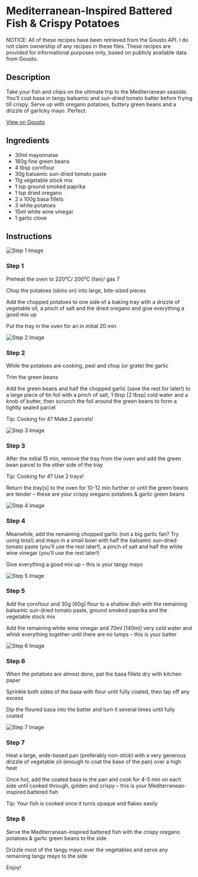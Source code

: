 # Mediterranean-Inspired Battered Fish & Crispy Potatoes

NOTICE: All of these recipes have been retrieved from the Gousto API. I do not claim ownership of any recipes in these files. These recipes are provided for informational purposes only, based on publicly available data from Gousto.

## Description

Take your fish and chips on the ultimate trip to the Mediterranean seaside. You’ll coat basa in tangy balsamic and sun-dried tomato batter before frying till crispy. Serve up with oregano potatoes, buttery green beans and a drizzle of garlicky mayo. Perfect.


[View on Gousto](https://www.gousto.co.uk/recipes/cookbook/mediterranean-inspired-battered-fish-crispy-potatoes)

## Ingredients

- 30ml mayonnaise
- 160g fine green beans
- 4 tbsp cornflour
- 30g balsamic sun-dried tomato paste
- 11g vegetable stock mix
- 1 tsp ground smoked paprika
- 1 tsp dried oregano
- 2 x 100g basa fillets
- 3 white potatoes
- 15ml white wine vinegar
- 1 garlic clove

## Instructions

![Step 1 Image](https://production-media.gousto.co.uk/cms/recipe-step-image/Step-1-1688482562795-x200.jpg)

### Step 1

Preheat the oven to 220°C/ 200°C (fan)/ gas 7

Chop the potatoes (skins on) into large, bite-sized pieces

Add the chopped potatoes to one side of a baking tray with a drizzle of vegetable oil, a pinch of salt and the dried oregano and give everything a good mix up

Put the tray in the oven for an in initial 20 min

![Step 2 Image](https://production-media.gousto.co.uk/cms/recipe-step-image/Step-2-1688482567797-x200.jpg)

### Step 2

While the potatoes are cooking, peel and chop (or grate) the garlic

Trim the green beans

Add the green beans and half the chopped garlic (save the rest for later!) to a large piece of tin foil with a pinch of salt, 1 tbsp <span class="text-danger">[2 tbsp]</span> cold water and a knob of butter, then scrunch the foil around the green beans to form a tightly sealed parcel

Tip: Cooking for 4? Make 2 parcels!

![Step 3 Image](https://production-media.gousto.co.uk/cms/recipe-step-image/Step-3-1688482574625-x200.jpg)

### Step 3

After the initial 15 min, remove the tray from the oven and add the green bean parcel to the other side of the tray

Tip: Cooking for 4? Use 2 trays!

Return the tray<span class="text-danger">[s]</span> to the oven for 10-12 min further or until the green beans are tender – these are your crispy oregano potatoes & garlic green beans

![Step 4 Image](https://production-media.gousto.co.uk/cms/recipe-step-image/Step-4-1688482586185-x200.jpg)

### Step 4

Meanwhile, add the remaining chopped garlic (not a big garlic fan? Try using less!) and mayo in a small bowl with half the balsamic sun-dried tomato paste (you’ll use the rest later!), a pinch of salt and half the white wine vinegar (you’ll use the rest later!)

Give everything a good mix up – this is your tangy mayo

![Step 5 Image](https://production-media.gousto.co.uk/cms/recipe-step-image/Step-5-1688482592065-x200.jpg)

### Step 5

Add the cornflour and 30g <span class="text-danger">[60g]</span> flour to a shallow dish with the remaining balsamic sun-dried tomato paste, ground smoked paprika and the vegetable stock mix

Add the remaining white wine vinegar and 70ml <span class="text-danger">[140ml] </span>very cold water and whisk everything together until there are no lumps – this is your batter

![Step 6 Image](https://production-media.gousto.co.uk/cms/recipe-step-image/Step-6-1688482599479-x200.jpg)

### Step 6

When the potatoes are almost done, pat the basa fillets dry with kitchen paper

Sprinkle both sides of the basa with flour until fully coated, then tap off any excess

Dip the floured basa into the batter and turn it several times until fully coated

![Step 7 Image](https://production-media.gousto.co.uk/cms/recipe-step-image/Step-7-1688482609349-x200.jpg)

### Step 7

Heat a large, wide-based pan (preferably non-stick) with a very generous drizzle of vegetable oil (enough to coat the base of the pan) over a high heat

Once hot, add the coated basa to the pan and cook for 4-5 min on each side until cooked through, golden and crispy – this is your Mediterranean-inspired battered fish

Tip: Your fish is cooked once it turns opaque and flakes easily

### Step 8

Serve the Mediterranean-inspired battered fish with the crispy oregano potatoes & garlic green beans to the side

Drizzle most of the tangy mayo over the vegetables and serve any remaining tangy mayo to the side

Enjoy!

